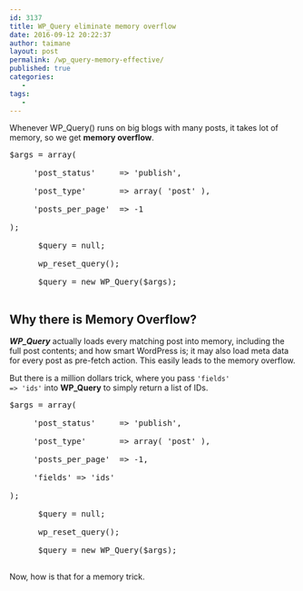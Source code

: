 ```yaml
---
id: 3137
title: WP_Query eliminate memory overflow
date: 2016-09-12 20:22:37
author: taimane
layout: post
permalink: /wp_query-memory-effective/
published: true
categories:
   -
tags:
   -
---
```

Whenever WP_Query() runs on big blogs with many posts, it takes lot of memory, so we get <strong>memory overflow</strong>.

<pre>$args = array(
     'post_status'     => 'publish',
     'post_type'       => array( 'post' ),
     'posts_per_page'  => -1
);
      $query = null;
      wp_reset_query();
      $query = new WP_Query($args);
</pre>


<h2>Why there is Memory Overflow?</h2>
<em><strong>WP_Query</strong></em> actually loads every matching post into memory, including the full post contents; and how smart WordPress is; it may also load meta data for every post as pre-fetch action. This easily leads to the memory overflow.

But there is a million dollars trick, where you pass <code>'fields' => 'ids'</code> into <strong>WP_Query</strong> to simply return a list of IDs. 

<pre>$args = array(
     'post_status'     => 'publish',
     'post_type'       => array( 'post' ),
     'posts_per_page'  => -1,
     'fields' => 'ids'
);
      $query = null;
      wp_reset_query();
      $query = new WP_Query($args);
</pre>

Now, how is that for a memory trick.   

